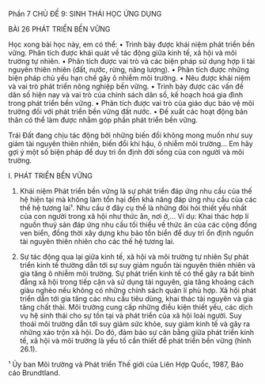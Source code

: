 Phần 7
CHỦ ĐỀ 9: SINH THÁI HỌC ỨNG DỤNG

BÀI 26 PHÁT TRIỂN BỀN VỮNG

Học xong bài học này, em có thể:
• Trình bày được khái niệm phát triển bền vững. Phân tích được khái quát về tác động giữa kinh tế, xã hội và môi trường tự nhiên.
• Phân tích được vai trò và các biện pháp sử dụng hợp lí tài nguyên thiên nhiên (đất, nước, rừng, năng lượng).
• Phân tích được những biện pháp chủ yếu hạn chế gây ô nhiễm môi trường.
• Nêu được khái niệm và vai trò phát triển nông nghiệp bền vững.
• Trình bày được các vấn đề dân số hiện nay và vai trò của chính sách dân số, kế hoạch hoá gia đình trong phát triển bền vững.
• Phân tích được vai trò của giáo dục bảo vệ môi trường đối với phát triển bền vững đất nước.
• Đề xuất các hoạt động bản thân có thể làm được nhằm góp phần phát triển bền vững.

Trái Đất đang chịu tác động bởi những biến đổi không mong muốn như suy giảm tài nguyên thiên nhiên, biến đổi khí hậu, ô nhiễm môi trường... Em hãy gợi ý một số biện pháp để duy trì ổn định đời sống của con người và môi trường.

I. PHÁT TRIỂN BỀN VỮNG
1. Khái niệm
Phát triển bền vững là sự phát triển đáp ứng nhu cầu của thế hệ hiện tại mà không làm tổn hại đến khả năng đáp ứng nhu cầu của các thế hệ tương lai¹. Nhu cầu ở đây cụ thể là những đòi hỏi thiết yếu nhất của con người trong xã hội như thức ăn, nơi ở,... Ví dụ: Khai thác hợp lí nguồn thuỷ sản đáp ứng nhu cầu tối thiểu về thức ăn của các cộng đồng ven biển, đồng thời xây dựng khu bảo tồn biển để duy trì ổn định nguồn tài nguyên thiên nhiên cho các thế hệ tương lai.

2. Sự tác động qua lại giữa kinh tế, xã hội và môi trường tự nhiên
Sự phát triển kinh tế thường dẫn tới sự suy giảm nguồn tài nguyên thiên nhiên và gia tăng ô nhiễm môi trường. Sự phát triển kinh tế có thể gây ra bất bình đẳng xã hội trong tiếp cận và sử dụng tài nguyên, gia tăng khoảng cách giàu nghèo nếu không có những chính sách quản lí phù hợp. Xã hội phát triển dẫn tới gia tăng các nhu cầu tiêu dùng, khai thác tài nguyên và gia tăng chất thải. Môi trường cung cấp những điều kiện thiết yếu, các dịch vụ hệ sinh thái cho sự tồn tại và phát triển của xã hội loài người. Suy thoái môi trường dẫn tới suy giảm sức khỏe, suy giảm kinh tế và gây ra những xáo trộn xã hội. Do đó, đảm bảo sự cân bằng giữa phát triển kinh tế, xã hội và môi trường là yếu tố cần thiết để phát triển bền vững (hình 26.1).

¹ Ủy ban Môi trường và Phát triển Thế giới của Liên Hợp Quốc, 1987, Báo cáo Brundtland.